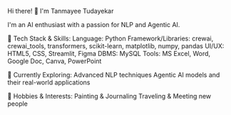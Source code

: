 Hi there! 👋 I'm Tanmayee Tudayekar

I'm an AI enthusiast with a passion for NLP and Agentic AI.


🔧 Tech Stack & Skills:
Language: Python
Framework/Libraries: crewai, crewai_tools, transformers, scikit-learn, matplotlib, numpy, pandas
UI/UX: HTML5, CSS, Streamlit, Figma
DBMS: MySQL
Tools: MS Excel, Word, Google Doc, Canva, PowerPoint


🌱 Currently Exploring:
Advanced NLP techniques
Agentic AI models and their real-world applications

🎨 Hobbies & Interests:
Painting & Journaling
Traveling & Meeting new people




